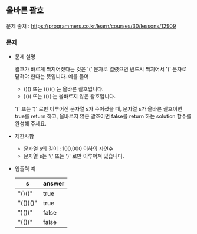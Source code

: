 ## 올바른 괄호

문제 출처 : https://programmers.co.kr/learn/courses/30/lessons/12909

### 문제

- 문제 설명

  괄호가 바르게 짝지어졌다는 것은 '(' 문자로 열렸으면 반드시 짝지어서 ')' 문자로 닫혀야 한다는 뜻입니다. 예를 들어

  - ()() 또는 (())() 는 올바른 괄호입니다.
  - )()( 또는 (()( 는 올바르지 않은 괄호입니다.
  
  '(' 또는 ')' 로만 이루어진 문자열 s가 주어졌을 때, 문자열 s가 올바른 괄호이면 true를 return 하고, 올바르지 않은 괄호이면 false를 return 하는 solution 함수를 완성해 주세요.
  
- 제한사항

  - 문자열 s의 길이 : 100,000 이하의 자연수
  - 문자열 s는 '(' 또는 ')' 로만 이루어져 있습니다.
  
- 입출력 예

  | s        | answer |
  | -------- | ------ |
  | "()()"   | true   |
  | "(())()" | true   |
  | ")()("   | false  |
  | "(()("   | false  |
